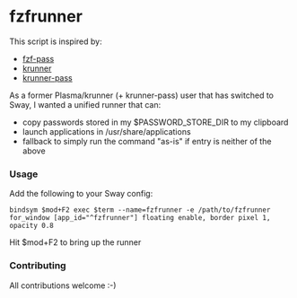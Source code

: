 # fzfrunner

This script is inspired by:
- [fzf-pass](https://git.reekynet.com/ReekyMarko/fzf-pass)
- [krunner](https://userbase.kde.org/Plasma/Krunner)
- [krunner-pass](https://github.com/akermu/krunner-pass)

As a former Plasma/krunner (+ krunner-pass) user that has switched to Sway,
I wanted a unified runner that can:

- copy passwords stored in my $PASSWORD_STORE_DIR to my clipboard
- launch applications in /usr/share/applications
- fallback to simply run the command "as-is" if entry is neither of the above

### Usage

Add the following to your Sway config:

```
bindsym $mod+F2 exec $term --name=fzfrunner -e /path/to/fzfrunner
for_window [app_id="^fzfrunner"] floating enable, border pixel 1, opacity 0.8
```

Hit $mod+F2 to bring up the runner

### Contributing

All contributions welcome :-)
